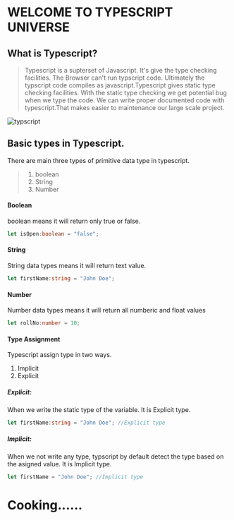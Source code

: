  WELCOME TO TYPESCRIPT UNIVERSE
=======================================


What is Typescript?
---------------------
> Typescript is a supterset of Javascript. It's give the type checking facilities. The Browser can't run typscript code. Ultimately the typscript code compiles as javascript.Typescript gives static type checking facilities. With the static type checking we get potential bug when we type the code. We can write proper documented code with typescript.That makes easier to maintenance our large scale project.


![typscript](https://i.ibb.co/PNYtYjD/superset-of-Js.png)


Basic types in Typescript.
----------------------
There are main three types of primitive data type in typescript.
>1. boolean
>2. String
>3. Number

#### Boolean
boolean means it will return only true or false. 


```typescript
let isOpen:boolean = "false";
```
#### String
String data types means it will return text value.

```typescript
let firstName:string = "John Doe";
```

#### Number
Number data types means it will return all numberic and float values

```typescript
let rollNo:number = 10;
```

#### Type Assignment
Typescript assign type in two ways.
1. Implicit
2. Explicit

##### Explicit:
 When we write the static type of the variable. It is Explicit type.

 ```typescript
let firstName:string = "John Doe"; //Explicit type
```

##### Implicit:
When we not write any type, typscript by default detect the type based on the asigned value. It is Implicit type. 

 ```typescript
let firstName = "John Doe"; //Implicit type
```


# Cooking......
